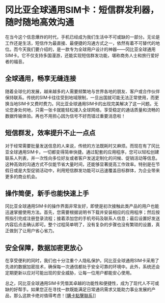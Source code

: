 # 冈比亚全球通用SIM卡：短信群发利器，随时随地高效沟通

在当今这个信息爆炸的时代，手机已经成为我们生活中不可或缺的一部分。无论是工作还是生活，短信作为最直接、最便捷的沟通方式之一，依然有着不可替代的地位。而今天我们要介绍的，是一款专为全球用户设计的神器——冈比亚全球通用SIM卡。它不仅支持多国漫游，还能实现短信群发功能，堪称商务人士和旅行爱好者的福音。

## 全球通用，畅享无缝连接

随着全球化的发展，越来越多的人需要频繁地与世界各地的朋友、客户或合作伙伴保持联系。传统的SIM卡往往受到地域限制，一旦出国就可能无法正常使用，而更换当地SIM卡又费时费力。冈比亚全球通用SIM卡的出现完美解决了这一问题。无论您身处何地，只需一张卡就能轻松接入全球网络，享受稳定的通话质量和流畅的数据传输体验。再也不用担心因为信号不好而错过重要消息啦！

## 短信群发，效率提升不止一点点

对于经常需要批量发送信息的人来说，传统的方法既耗时又麻烦。而现在有了冈比亚全球通用SIM卡，一切都变得简单快捷。通过配套的应用程序，您可以轻松创建联系人列表，并一次性向多位好友或者客户发送定制化的问候、促销活动等信息。这种高效的沟通方式不仅能节省大量时间，还能够显著提高工作效率。特别是在节假日或是大型促销活动中，利用短信群发功能可以迅速覆盖目标群体，为企业带来更多的商业机会。

## 操作简便，新手也能快速上手

冈比亚全球通用SIM卡的操作界面非常友好，即使是初次接触此类产品的用户也能迅速掌握使用方法。首先，您需要根据说明书下载并安装相应的应用程序；然后按照指引完成注册登录流程；接着添加您的手机号码及联系人信息；最后设置好发送内容后点击确认即可。整个过程简单明了，没有复杂的步骤也没有繁琐的设置，真正做到了让用户省心省力。

## 安全保障，数据加密更放心

在享受便利的同时，我们也十分注重个人隐私保护。冈比亚全球通用SIM卡采用了先进的数据加密技术，确保每一次通信都处于安全可靠的环境中。此外，系统还会定期更新以应对可能出现的安全威胁，让每一位用户都能安心使用。

总之，冈比亚全球通用SIM卡凭借其卓越的功能性和便捷性，成为了现代人不可或缺的好帮手。如果您正在寻找一款既能满足日常通讯需求又能助力事业发展的产品，那么这款卡绝对值得考虑！[[購卡點擊聯系](https://t.me/s/esim1088)]]